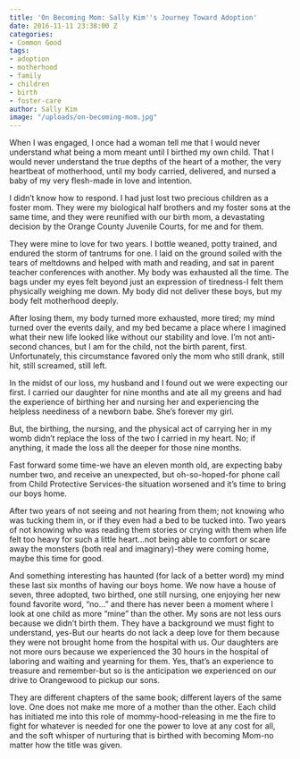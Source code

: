 ```yaml
---
title: 'On Becoming Mom: Sally Kim''s Journey Toward Adoption'
date: 2016-11-11 23:38:00 Z
categories:
- Common Good
tags:
- adoption
- motherhood
- family
- children
- birth
- foster-care
author: Sally Kim
image: "/uploads/on-becoming-mom.jpg"
---
```


When I was engaged, I once had a woman tell me that I would never understand what being a mom meant until I birthed my own child. That I would never understand the true depths of the heart of a mother, the very heartbeat of motherhood, until my body carried, delivered, and nursed a baby of my very flesh-made in love and intention. 


I didn’t know how to respond. I had just lost two precious children as a foster mom. They were my biological half brothers and my foster sons at the same time, and they were reunified with our birth mom, a devastating decision by the Orange County Juvenile Courts, for me and for them. <!-- more-->


They were mine to love for two years. I bottle weaned, potty trained, and endured the storm of tantrums for one. I laid on the ground soiled with the tears of meltdowns and helped with math and reading, and sat in parent teacher conferences with another. My body was exhausted all the time. The bags under my eyes felt beyond just an expression of tiredness-I felt them physically weighing me down. My body did not deliver these boys, but my body felt motherhood deeply. 


After losing them, my body turned more exhausted, more tired; my mind turned over the events daily, and my bed became a place where I imagined what their new life looked like without our stability and love. I’m not anti-second chances, but I am for the child, not the birth parent, first. Unfortunately, this circumstance favored only the mom who still drank, still hit, still screamed, still left. 


In the midst of our loss, my husband and I found out we were expecting our first. I carried our daughter for nine months and ate all my greens and had the experience of birthing her and nursing her and experiencing the helpless neediness of a newborn babe. She’s forever my girl. 


But, the birthing, the nursing, and the physical act of carrying her in my womb didn’t replace the loss of the two I carried in my heart. No; if anything, it made the loss all the deeper for those nine months. 


Fast forward some time-we have an eleven month old, are expecting baby number two, and receive an unexpected, but oh-so-hoped-for phone call from Child Protective Services-the situation worsened and it’s time to bring our boys home. 


After two years of not seeing and not hearing from them; not knowing who was tucking them in, or if they even had a bed to be tucked into. Two years of not knowing who was reading them stories or crying with them when life felt too heavy for such a little heart...not being able to comfort or scare away the monsters (both real and imaginary)-they were coming home, maybe this time for good. 


And something interesting has haunted (for lack of a better word) my mind these last six months of having our boys home. We now have a house of seven, three adopted, two birthed, one still nursing, one enjoying her new found favorite word, “no…” and there has never been a moment where I look at one child as more “mine” than the other. My sons are not less ours because we didn’t birth them. They have a background we must fight to understand, yes-But our hearts do not lack a deep love for them because they were not brought home from the hospital with us. Our daughters are not more ours because we experienced the 30 hours in the hospital of laboring and waiting and yearning for them. Yes, that’s an experience to treasure and remember-but so is the anticipation we experienced on our drive to Orangewood to pickup our sons. 

They are different chapters of the same book; different layers of the same love. One does not make me more of a mother than the other. Each child has initiated me into this role of mommy-hood-releasing in me the fire to fight for whatever is needed for one the power to love at any cost for all, and the soft whisper of nurturing that is birthed with becoming Mom-no matter how the title was given. 
